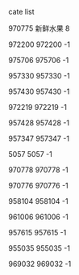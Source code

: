 cate list

970775 新鲜水果 8

972200 972200 -1

975706 975706 -1

957330 957330 -1

957430 957430 -1

972219 972219 -1

957428 957428 -1

957347 957347 -1

5057 5057 -1

970778 970778 -1

970776 970776 -1

958104 958104 -1

961006 961006 -1

957615 957615 -1

955035 955035 -1

969032 969032 -1

